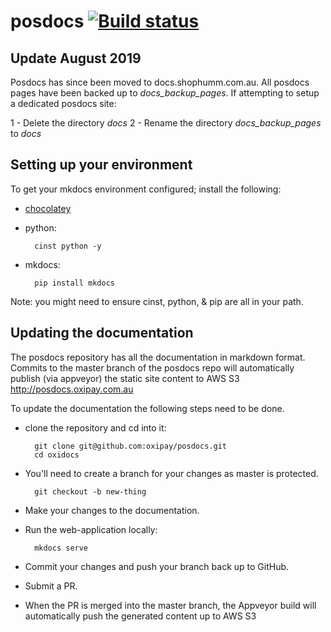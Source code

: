 # posdocs [![Build status](https://ci.appveyor.com/api/projects/status/qrk2obnd8crqy271/branch/master?svg=true)](https://ci.appveyor.com/project/oxipay/posdocs/branch/master)

## Update August 2019
Posdocs has since been moved to docs.shophumm.com.au. All posdocs pages have been backed up to *docs_backup_pages*. If attempting to setup a dedicated posdocs site:

1 - Delete the directory *docs*
2 - Rename the directory *docs_backup_pages* to *docs*

## Setting up your environment

To get your mkdocs environment configured; install the following:
* [chocolatey](https://chocolatey.org/)
* python:

        cinst python -y
* mkdocs:

        pip install mkdocs

Note: you might need to ensure cinst, python, & pip are all in your path.

## Updating the documentation

The posdocs repository has all the documentation in markdown format. Commits to the master branch of the posdocs repo will automatically publish (via appveyor) the static site content to AWS S3
http://posdocs.oxipay.com.au

To update the documentation the following steps need to be done.

* clone the repository and cd into it:

        git clone git@github.com:oxipay/posdocs.git
        cd oxidocs

* You'll need to create a branch for your changes as master is protected.

        git checkout -b new-thing
* Make your changes to the documentation.
* Run the web-application locally:

        mkdocs serve
* Commit your changes and push your branch back up to GitHub.
* Submit a PR.
* When the PR is merged into the master branch, the Appveyor build will automatically push the generated content up to AWS S3
